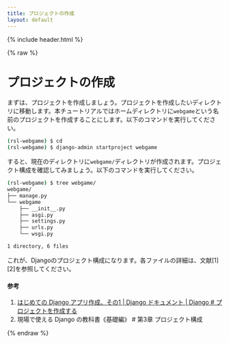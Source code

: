 ```yaml
---
title: プロジェクトの作成
layout: default
---
```


{% include header.html %}

{% raw %}

# プロジェクトの作成

まずは、プロジェクトを作成しましょう。プロジェクトを作成したいディレクトリに移動します。本チュートリアルではホームディレクトリに`webgame`という名前のプロジェクトを作成することにします。以下のコマンドを実行してください。

```bash
(rsl-webgame) $ cd
(rsl-webgame) $ django-admin startproject webgame
```

すると、現在のディレクトリに`webgame/`ディレクトリが作成されます。プロジェクト構成を確認してみましょう。以下のコマンドを実行してください。

```bash
(rsl-webgame) $ tree webgame/
webgame/
├── manage.py
└── webgame
    ├── __init__.py
    ├── asgi.py
    ├── settings.py
    ├── urls.py
    └── wsgi.py

1 directory, 6 files
```

これが、Djangoのプロジェクト構成になります。各ファイルの詳細は、文献[1][2]を参照してください。

#### 参考
1. [はじめての Django アプリ作成、その1 \| Django ドキュメント \| Django # プロジェクトを作成する](https://docs.djangoproject.com/ja/4.1/intro/tutorial01/#creating-a-project)
1. 現場で使える Django の教科書《基礎編》 # 第3章 プロジェクト構成

{% endraw %}
